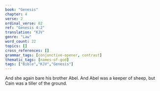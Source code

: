 ```yaml
---
book: "Genesis"
chapter: 4
verse: 2
ordinal_verse: 82
ref: "Genesis 4:2"
translation: "KJV"
genre: "Law"
word_count: 22
topics: []
cross_references: []
grammar_tags: [conjunctive-opener, contrast]
thematic_tags: [names-of-god]
tags: ["Bible","KJV","Genesis"]
---
```

And she again bare his brother Abel. And Abel was a keeper of sheep, but Cain was a tiller of the ground.
